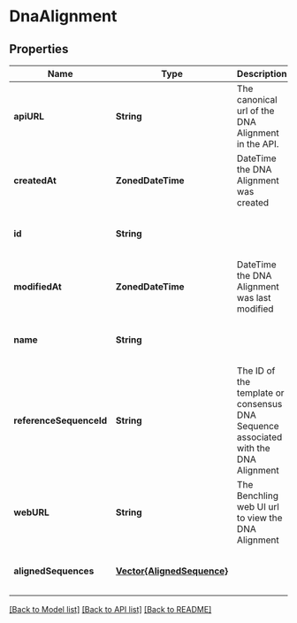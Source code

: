 # DnaAlignment


## Properties
Name | Type | Description | Notes
------------ | ------------- | ------------- | -------------
**apiURL** | **String** | The canonical url of the DNA Alignment in the API. | [optional] [default to nothing]
**createdAt** | **ZonedDateTime** | DateTime the DNA Alignment was created | [optional] [default to nothing]
**id** | **String** |  | [optional] [default to nothing]
**modifiedAt** | **ZonedDateTime** | DateTime the DNA Alignment was last modified | [optional] [default to nothing]
**name** | **String** |  | [optional] [default to nothing]
**referenceSequenceId** | **String** | The ID of the template or consensus DNA Sequence associated with the DNA Alignment | [optional] [default to nothing]
**webURL** | **String** | The Benchling web UI url to view the DNA Alignment | [optional] [default to nothing]
**alignedSequences** | [**Vector{AlignedSequence}**](AlignedSequence.md) |  | [optional] [default to nothing]


[[Back to Model list]](../README.md#models) [[Back to API list]](../README.md#api-endpoints) [[Back to README]](../README.md)


